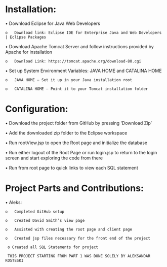 
# Installation: 

•	Download Eclipse for Java Web Developers

    o	Download link: Eclipse IDE for Enterprise Java and Web Developers | Eclipse Packages

•	Download Apache Tomcat Server and follow instructions provided by Apache for installation

    o	Download Link: https://tomcat.apache.org/download-80.cgi

•	Set up System Environment Variables: JAVA HOME and CATALINA HOME

    o	JAVA HOME – Set it up in your Java installation root
  
    o	CATALINA HOME – Point it to your Tomcat installation folder

# Configuration:

•	Download the project folder from GitHub by pressing ‘Download Zip’ 

•	Add the downloaded zip folder to the Eclipse workspace

•	Run rootView.jsp to open the Root page and initialize the database

•	Run either logout of the Root Page or run login.jsp to return to the login screen and start exploring the code from there

•	Run from root page to quick links to view each SQL statement

# Project Parts and Contributions: 


•	Aleks:

    o	Completed GitHub setup 

    o	Created David Smith’s view page

    o	Assisted with creating the root page and client page

    o   Created jsp files necessary for the front end of the project
    
     o Created all SQL Statements for project
     
     THIS PROJECT STARTING FROM PART 1 WAS DONE SOLELY BY ALEKSANDAR KOSTESKI




